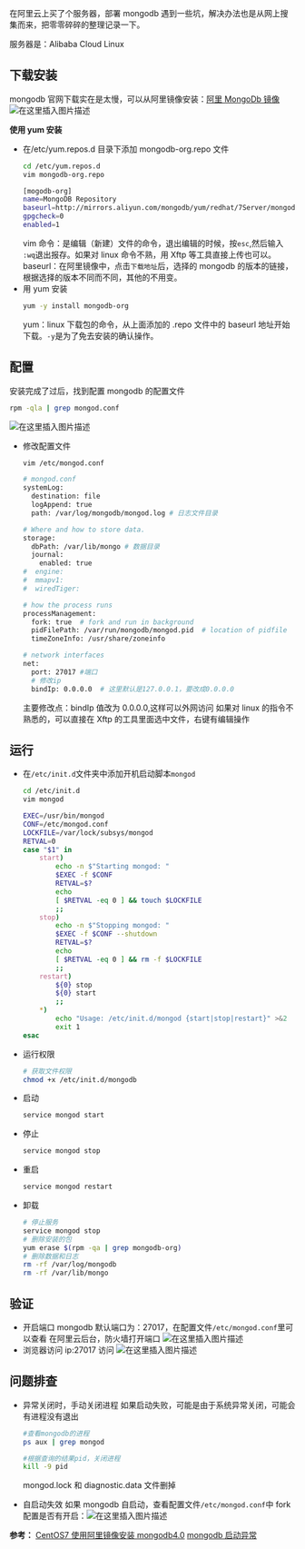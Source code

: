 在阿里云上买了个服务器，部署 mongodb 遇到一些坑，解决办法也是从网上搜集而来，把零零碎碎的整理记录一下。

服务器是：Alibaba Cloud Linux

## 下载安装

mongodb 官网下载实在是太慢，可以从阿里镜像安装：[阿里 MongoDb 镜像](https://developer.aliyun.com/mirror/mongodb?spm=a2c6h.13651102.0.0.25581b115JRT4F)
![在这里插入图片描述](https://img-blog.csdnimg.cn/c98d66ee7aea4a34938fe6d9a31fbb9d.png?x-oss-process=image/watermark,type_ZHJvaWRzYW5zZmFsbGJhY2s,shadow_50,text_Q1NETiBAeXV0YW5nbWVuZw==,size_20,color_FFFFFF,t_70,g_se,x_16)

**使用 yum 安装**

- 在/etc/yum.repos.d 目录下添加 mongodb-org.repo 文件
  ```bash
  cd /etc/yum.repos.d
  vim mongodb-org.repo

  [mogodb-org]
  name=MongoDB Repository
  baseurl=http://mirrors.aliyun.com/mongodb/yum/redhat/7Server/mongodb-org/4.0/x86_64/
  gpgcheck=0
  enabled=1
  ```
  vim 命令：是编辑（新建）文件的命令，退出编辑的时候，按`esc`,然后输入 `:wq`退出报存。如果对 linux 命令不熟，用 Xftp 等工具直接上传也可以。
  baseurl：在阿里镜像中，点击`下载地址`后，选择的 mongodb 的版本的链接，根据选择的版本不同而不同，其他的不用变。
- 用 yum 安装
  ```bash
  yum -y install mongodb-org
  ```
  yum：linux 下载包的命令，从上面添加的 .repo 文件中的 baseurl 地址开始下载。`-y`是为了免去安装的确认操作。

## 配置

安装完成了过后，找到配置 mongodb 的配置文件

```bash
rpm -qla | grep mongod.conf
```

![在这里插入图片描述](https://img-blog.csdnimg.cn/1aa908590e6b48da83e21e3495c220b9.png)

- 修改配置文件
  ```bash
  vim /etc/mongod.conf

  # mongod.conf
  systemLog:
    destination: file
    logAppend: true
    path: /var/log/mongodb/mongod.log # 日志文件目录

  # Where and how to store data.
  storage:
    dbPath: /var/lib/mongo # 数据目录
    journal:
      enabled: true
  #  engine:
  #  mmapv1:
  #  wiredTiger:

  # how the process runs
  processManagement:
    fork: true  # fork and run in background
    pidFilePath: /var/run/mongodb/mongod.pid  # location of pidfile
    timeZoneInfo: /usr/share/zoneinfo

  # network interfaces
  net:
    port: 27017 #端口
    # 修改ip
    bindIp: 0.0.0.0  # 这里默认是127.0.0.1，要改成0.0.0.0
  ```
  主要修改点：bindIp 值改为 0.0.0.0,这样可以外网访问
  如果对 linux 的指令不熟悉的，可以直接在 Xftp 的工具里面选中文件，右键有编辑操作

## 运行

- 在`/etc/init.d`文件夹中添加开机启动脚本`mongod`
  ```bash
  cd /etc/init.d
  vim mongod

  EXEC=/usr/bin/mongod
  CONF=/etc/mongod.conf
  LOCKFILE=/var/lock/subsys/mongod
  RETVAL=0
  case "$1" in
      start)
          echo -n $"Starting mongod: "
          $EXEC -f $CONF
          RETVAL=$?
          echo
          [ $RETVAL -eq 0 ] && touch $LOCKFILE
          ;;
      stop)
          echo -n $"Stopping mongod: "
          $EXEC -f $CONF --shutdown
          RETVAL=$?
          echo
          [ $RETVAL -eq 0 ] && rm -f $LOCKFILE
          ;;
      restart)
          ${0} stop
          ${0} start
          ;;
      *)
          echo "Usage: /etc/init.d/mongod {start|stop|restart}" >&2
          exit 1
  esac
  ```
- 运行权限

  ```bash
  # 获取文件权限
  chmod +x /etc/init.d/mongodb
  ```

- 启动
  ```bash
  service mongod start
  ```
- 停止
  ```bash
  service mongod stop
  ```
- 重启
  ```bash
  service mongod restart
  ```
- 卸载
  ```bash
  # 停止服务
  service mongod stop
  # 删除安装的包
  yum erase $(rpm -qa | grep mongodb-org)
  # 删除数据和日志
  rm -rf /var/log/mongodb
  rm -rf /var/lib/mongo
  ```

## 验证

- 开启端口
  mongodb 默认端口为：27017，在配置文件`/etc/mongod.conf`里可以查看
  在阿里云后台，防火墙打开端口 ![在这里插入图片描述](https://img-blog.csdnimg.cn/0740a75415134822940166b3c2b6d846.png?x-oss-process=image/watermark,type_ZHJvaWRzYW5zZmFsbGJhY2s,shadow_50,text_Q1NETiBAeXV0YW5nbWVuZw==,size_20,color_FFFFFF,t_70,g_se,x_16)
- 浏览器访问
  ip:27017 访问
  ![在这里插入图片描述](https://img-blog.csdnimg.cn/39b27f942db044feb80e35063ac802c7.png?x-oss-process=image/watermark,type_ZHJvaWRzYW5zZmFsbGJhY2s,shadow_50,text_Q1NETiBAeXV0YW5nbWVuZw==,size_20,color_FFFFFF,t_70,g_se,x_16)

## 问题排查

- 异常关闭时，手动关闭进程
  如果启动失败，可能是由于系统异常关闭，可能会有进程没有退出

  ```bash
  #查看mongodb的进程
  ps aux | grep mongod

  #根据查询的结果pid，关闭进程
  kill -9 pid
  ```

  mongod.lock 和 diagnostic.data 文件删掉

- 自启动失效
  如果 mongodb 自启动，查看配置文件`/etc/mongod.conf`中 fork 配置是否有开启：![在这里插入图片描述](https://img-blog.csdnimg.cn/3d4002e9405e4fa69e5c44ca6e2766cc.png)

**参考：**
[CentOS7 使用阿里镜像安装 mongodb4.0](https://blog.csdn.net/qq_35433926/article/details/89680721)
[mongodb 启动异常](https://blog.csdn.net/weixin_43842451/article/details/106584027)
